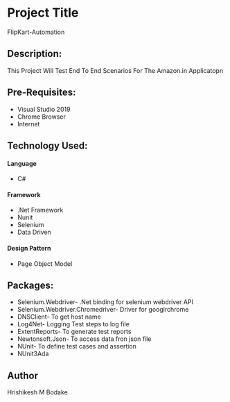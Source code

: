 # Project Title
FlipKart-Automation

## Description:
This Project Will Test End To End Scenarios For The Amazon.in Applicatopn

## Pre-Requisites:
* Visual Studio 2019
* Chrome Browser
* Internet 

## Technology Used:
#### Language
* C#

#### Framework
* .Net Framework
* Nunit
* Selenium
* Data Driven

#### Design Pattern
* Page Object Model

## Packages:
* Selenium.Webdriver- .Net binding for selenium webdriver API
* Selenium.Webdriver.Chromedriver- Driver for googlrchrome
* DNSClient- To get host name
* Log4Net- Logging Test steps to log file
* ExtentReports- To generate test reports
* Newtonsoft.Json- To access data fron json file
* NUnit- To define test cases and assertion 
* NUnit3Ada

## Author
Hrishikesh M Bodake
